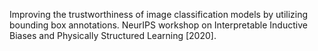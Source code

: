 Improving the trustworthiness of image classification models by utilizing bounding box annotations.
NeurIPS workshop on Interpretable Inductive Biases and Physically Structured Learning [2020].
